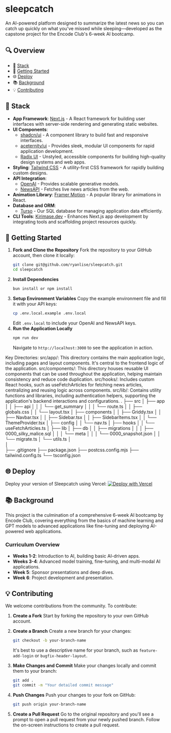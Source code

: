 # sleepcatch

An AI-powered platform designed to summarize the latest news so you can catch up quickly on what you've missed while sleeping—developed as the capstone project for the Encode Club's 6-week AI bootcamp.

## 🔍 Overview

- 🧱 [Stack](#-stack)
- 🚀 [Getting Started](#-getting-started)
- 🌐 [Deploy](#-deploy)
- 📚 [Background](#-background)
- 💡 [Contributing](#-contributing)

## 🧱 Stack

- **App Framework**: [Next.js](https://nextjs.org/) - A React framework for building user interfaces with server-side rendering and generating static websites.
- **UI Components**:
  - [shadcn/ui](https://ui.shadcn.com/) - A component library to build fast and responsive interfaces.
  - [aceternity/ui](https://ui.aceternity.com/) - Provides sleek, modular UI components for rapid application development.
  - [Radix UI](https://www.radix-ui.com/) - Unstyled, accessible components for building high-quality design systems and web apps.
- **Styling**: [Tailwind CSS](https://tailwindcss.com/) - A utility-first CSS framework for rapidly building custom designs.
- **API Integration**:
  - [OpenAI](https://openai.com/) - Provides scalable generative models.
  - [NewsAPI](https://newsapi.org/) - Fetches live news articles from the web.
- **Animation Library**: [Framer Motion](https://www.framer.com/motion/) - A popular library for animations in React.
- **Database and ORM**:
  - [Turso](#) - Our SQL database for managing application data efficiently.
- **CLI Tools**: [Kirimase.dev](https://kirimase.dev/) - Enhances Next.js app development by integrating tools and scaffolding project resources quickly.

## 🚀 Getting Started

1. **Fork and Clone the Repository**
   Fork the repository to your GitHub account, then clone it locally:
   ```bash
   git clone git@github.com/ryanlise/sleepcatch.git
   cd sleepcatch
   ```
2. **Install Dependencies**
   ```bash
   bun install or npm install
   ```
3. **Setup Environment Variables**
   Copy the example environment file and fill it with your API keys:
   ```bash
   cp .env.local.example .env.local
   ```
   Edit `.env.local` to include your OpenAI and NewsAPI keys.
4. **Run the Application Locally**
   ```bash
   npm run dev
   ```
   Navigate to `http://localhost:3000` to see the application in action.

Key Directories:
src/app/: This directory contains the main application logic, including pages and layout components. It's central to the frontend logic of the application.
src/components/: This directory houses reusable UI components that can be used throughout the application, helping maintain consistency and reduce code duplication.
src/hooks/: Includes custom React hooks, such as useFetchArticles for fetching news articles, centralizing and reusing logic across components.
src/lib/: Contains utility functions and libraries, including authentication helpers, supporting the application's backend interactions and configurations.
.
├── src
│   ├── app
│   │   ├── api
│   │   │   └── get_summary
│   │   │       └── route.ts
│   │   ├── globals.css
│   │   └── layout.tsx
│   ├── components
│   │   ├── Griddy.tsx
│   │   ├── Navbar.tsx
│   │   ├── Sidebar.tsx
│   │   ├── SidebarItems.tsx
│   │   └── ThemeProvider.tsx
│   ├── config
│   │   └── nav.ts
│   ├── hooks
│   │   └── useFetchArticles.ts
│   ├── lib
│       ├── db
│       │   ├── migrations
│       │   │   ├── 0000_silky_malice.sql
│       │   │   └── meta
│       │   │       └── 0000_snapshot.json
│       │   └── migrate.ts
│       └── utils.ts
│   
│       
├── .gitignore
├── package.json
├── postcss.config.mjs
├── tailwind.config.ts
└── tsconfig.json

## 🌐 Deploy

Deploy your version of Sleepcatch using Vercel:
[![Deploy with Vercel](https://vercel.com/button)](https://vercel.com/new/clone?repository-url=https://github.com/ryanlisse/sleepcatch&env=OPENAI_API_KEY,NEWSAPI_API_KEY)

## 📚 Background

This project is the culmination of a comprehensive 6-week AI bootcamp by Encode Club, covering everything from the basics of machine learning and GPT models to advanced applications like fine-tuning and deploying AI-powered web applications.

### Curriculum Overview

- **Weeks 1-2**: Introduction to AI, building basic AI-driven apps.
- **Weeks 3-4**: Advanced model training, fine-tuning, and multi-modal AI applications.
- **Week 5**: Sponsor presentations and deep dives.
- **Week 6**: Project development and presentation.

## 💡 Contributing

We welcome contributions from the community. To contribute:

1. **Create a Fork**
   Start by forking the repository to your own GitHub account.

2. **Create a Branch**
   Create a new branch for your changes:
   ```bash
   git checkout -b your-branch-name
   ```
   It's best to use a descriptive name for your branch, such as `feature-add-login` or `bugfix-header-layout`.

3. **Make Changes and Commit**
   Make your changes locally and commit them to your branch:
   ```bash
   git add .
   git commit -m "Your detailed commit message"
   ```

4. **Push Changes**
   Push your changes to your fork on GitHub:
   ```bash
   git push origin your-branch-name
   ```

5. **Create a Pull Request**
   Go to the original repository and you'll see a prompt to open a pull request from your newly pushed branch. Follow the on-screen instructions to create a pull request.

